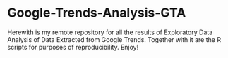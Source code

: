 # Google-Trends-Analysis-GTA
Herewith is my remote repository for all the results of Exploratory Data Analysis of Data Extracted from Google Trends. Together with it are the R scripts for purposes of reproducibility. Enjoy!
